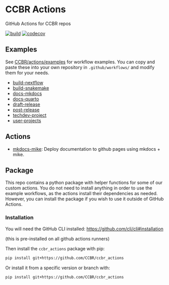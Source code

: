 # CCBR Actions

GitHub Actions for CCBR repos

[![build](https://github.com/CCBR/actions/actions/workflows/build.yml/badge.svg)](https://github.com/CCBR/actions/actions/workflows/build.yml)
[![codecov](https://codecov.io/gh/CCBR/actions/graph/badge.svg?token=yCtBbX4tap)](https://codecov.io/gh/CCBR/actions)

## Examples

See [CCBR/actions/examples](examples) for workflow examples.
You can copy and paste these into your own repository in `.github/workflows/`
and modify them for your needs.

<!--
```sh
for f in examples/*.yml; do
    title=$(echo $f | sed 's|examples/||g' | sed 's|.yml||g')
    echo "- [$title]($f)"
done | pbcopy
```
-->

- [build-nextflow](examples/build-nextflow.yml)
- [build-snakemake](examples/build-snakemake.yml)
- [docs-mkdocs](examples/docs-mkdocs.yml)
- [docs-quarto](examples/docs-quarto.yml)
- [draft-release](examples/draft-release.yml)
- [post-release](examples/post-release.yml)
- [techdev-project](examples/techdev-project.yml)
- [user-projects](examples/user-projects.yml)

## Actions

- [mkdocs-mike](mkdocs-mike/README.md): Deploy documentation to github pages using mkdocs + mike.

## Package

This repo contains a python package with helper functions for some of our
custom actions.
You do not need to install anything in order to use the example workflows,
as the actions install their dependencies as needed.
However, you can install the package if you wish to use it outside of GitHub Actions.

### Installation

You will need the GitHub CLI installed:
https://github.com/cli/cli#installation

(this is pre-installed on all github actions runners)

Then install the `ccbr_actions` package with pip:

```bash
pip install git+https://github.com/CCBR/ccbr_actions
```

Or install it from a specific version or branch with:

```bash
pip install git+https://github.com/CCBR/ccbr_actions
```
